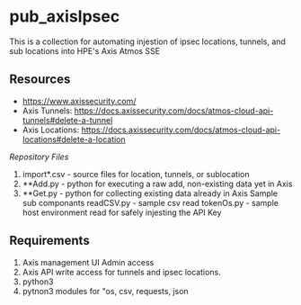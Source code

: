 # pub_axisIpsec
This is a collection for automating injestion of ipsec locations, tunnels, and sub locations into HPE's Axis Atmos SSE

## Resources
* https://www.axissecurity.com/
* Axis Tunnels: https://docs.axissecurity.com/docs/atmos-cloud-api-tunnels#delete-a-tunnel
* Axis Locations: https://docs.axissecurity.com/docs/atmos-cloud-api-locations#delete-a-location

_Repository Files_
1. import*.csv - source files for location, tunnels, or sublocation
2. **Add.py - python for executing a raw add, non-existing data yet in Axis
3. **Get.py - python for collecting existing data already in Axis
   Sample sub componants
   readCSV.py -  sample csv read
   tokenOs.py -   sample host environment read for safely injesting the API Key


## Requirements
1. Axis management UI Admin access
2. Axis API write access for tunnels and ipsec locations.
3. python3
4. pytnon3 modules for "os, csv, requests, json

   
